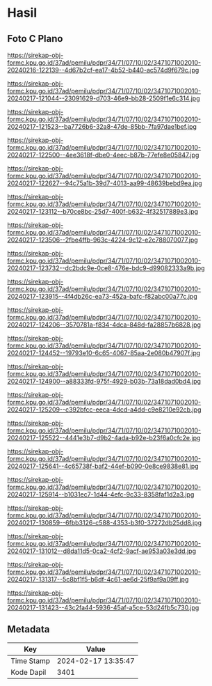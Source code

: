 # Hasil

## Foto C Plano

https://sirekap-obj-formc.kpu.go.id/37ad/pemilu/pdpr/34/71/07/10/02/3471071002010-20240216-122139--4d67b2cf-ea17-4b52-b440-ac574d9f679c.jpg

https://sirekap-obj-formc.kpu.go.id/37ad/pemilu/pdpr/34/71/07/10/02/3471071002010-20240217-121044--23091629-d703-46e9-bb28-2509f1e6c314.jpg

https://sirekap-obj-formc.kpu.go.id/37ad/pemilu/pdpr/34/71/07/10/02/3471071002010-20240217-121523--ba7726b6-32a8-47de-85bb-7fa97dae1bef.jpg

https://sirekap-obj-formc.kpu.go.id/37ad/pemilu/pdpr/34/71/07/10/02/3471071002010-20240217-122500--4ee3618f-dbe0-4eec-b87b-77efe8e05847.jpg

https://sirekap-obj-formc.kpu.go.id/37ad/pemilu/pdpr/34/71/07/10/02/3471071002010-20240217-122627--94c75a1b-39d7-4013-aa99-48639bebd9ea.jpg

https://sirekap-obj-formc.kpu.go.id/37ad/pemilu/pdpr/34/71/07/10/02/3471071002010-20240217-123112--b70ce8bc-25d7-400f-b632-4f32517889e3.jpg

https://sirekap-obj-formc.kpu.go.id/37ad/pemilu/pdpr/34/71/07/10/02/3471071002010-20240217-123506--2fbe4ffb-963c-4224-9c12-e2c788070077.jpg

https://sirekap-obj-formc.kpu.go.id/37ad/pemilu/pdpr/34/71/07/10/02/3471071002010-20240217-123732--dc2bdc9e-0ce8-476e-bdc9-d99082333a9b.jpg

https://sirekap-obj-formc.kpu.go.id/37ad/pemilu/pdpr/34/71/07/10/02/3471071002010-20240217-123915--4f4db26c-ea73-452a-bafc-f82abc00a77c.jpg

https://sirekap-obj-formc.kpu.go.id/37ad/pemilu/pdpr/34/71/07/10/02/3471071002010-20240217-124206--3570781a-f834-4dca-848d-fa28857b6828.jpg

https://sirekap-obj-formc.kpu.go.id/37ad/pemilu/pdpr/34/71/07/10/02/3471071002010-20240217-124452--19793e10-6c65-4067-85aa-2e080b47907f.jpg

https://sirekap-obj-formc.kpu.go.id/37ad/pemilu/pdpr/34/71/07/10/02/3471071002010-20240217-124900--a88333fd-975f-4929-b03b-73a18dad0bd4.jpg

https://sirekap-obj-formc.kpu.go.id/37ad/pemilu/pdpr/34/71/07/10/02/3471071002010-20240217-125209--c392bfcc-eeca-4dcd-a4dd-c9e8210e92cb.jpg

https://sirekap-obj-formc.kpu.go.id/37ad/pemilu/pdpr/34/71/07/10/02/3471071002010-20240217-125522--4441e3b7-d9b2-4ada-b92e-b23f6a0cfc2e.jpg

https://sirekap-obj-formc.kpu.go.id/37ad/pemilu/pdpr/34/71/07/10/02/3471071002010-20240217-125641--4c65738f-baf2-44ef-b090-0e8ce9838e81.jpg

https://sirekap-obj-formc.kpu.go.id/37ad/pemilu/pdpr/34/71/07/10/02/3471071002010-20240217-125914--b1031ec7-1d44-4efc-9c33-8358faf1d2a3.jpg

https://sirekap-obj-formc.kpu.go.id/37ad/pemilu/pdpr/34/71/07/10/02/3471071002010-20240217-130859--6fbb3126-c588-4353-b3f0-37272db25dd8.jpg

https://sirekap-obj-formc.kpu.go.id/37ad/pemilu/pdpr/34/71/07/10/02/3471071002010-20240217-131012--d8da11d5-0ca2-4cf2-9acf-ae953a03e3dd.jpg

https://sirekap-obj-formc.kpu.go.id/37ad/pemilu/pdpr/34/71/07/10/02/3471071002010-20240217-131317--5c8bf1f5-b6df-4c61-ae6d-25f9af9a09ff.jpg

https://sirekap-obj-formc.kpu.go.id/37ad/pemilu/pdpr/34/71/07/10/02/3471071002010-20240217-131423--43c2fa44-5936-45af-a5ce-53d24fb5c730.jpg


## Metadata

| Key        | Value               |
| ---------- | ------------------- |
| Time Stamp | 2024-02-17 13:35:47 |
| Kode Dapil | 3401                |



